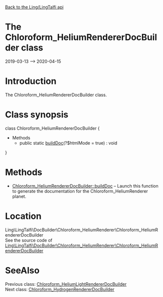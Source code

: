 [Back to the Ling/LingTalfi api](https://github.com/lingtalfi/LingTalfi/blob/master/doc/api/Ling/LingTalfi.md)



The Chloroform_HeliumRendererDocBuilder class
================
2019-03-13 --> 2020-04-15






Introduction
============

The Chloroform_HeliumRendererDocBuilder class.



Class synopsis
==============


class <span class="pl-k">Chloroform_HeliumRendererDocBuilder</span>  {

- Methods
    - public static [buildDoc](https://github.com/lingtalfi/LingTalfi/blob/master/doc/api/Ling/LingTalfi/DocBuilder/Chloroform_HeliumRenderer/Chloroform_HeliumRendererDocBuilder/buildDoc.md)(?$htmlMode = true) : void

}






Methods
==============

- [Chloroform_HeliumRendererDocBuilder::buildDoc](https://github.com/lingtalfi/LingTalfi/blob/master/doc/api/Ling/LingTalfi/DocBuilder/Chloroform_HeliumRenderer/Chloroform_HeliumRendererDocBuilder/buildDoc.md) &ndash; Launch this function to generate the documentation for the Chloroform_HeliumRenderer planet.





Location
=============
Ling\LingTalfi\DocBuilder\Chloroform_HeliumRenderer\Chloroform_HeliumRendererDocBuilder<br>
See the source code of [Ling\LingTalfi\DocBuilder\Chloroform_HeliumRenderer\Chloroform_HeliumRendererDocBuilder](https://github.com/lingtalfi/LingTalfi/blob/master/DocBuilder/Chloroform_HeliumRenderer/Chloroform_HeliumRendererDocBuilder.php)



SeeAlso
==============
Previous class: [Chloroform_HeliumLightRendererDocBuilder](https://github.com/lingtalfi/LingTalfi/blob/master/doc/api/Ling/LingTalfi/DocBuilder/Chloroform_HeliumLightRenderer/Chloroform_HeliumLightRendererDocBuilder.md)<br>Next class: [Chloroform_HydrogenRendererDocBuilder](https://github.com/lingtalfi/LingTalfi/blob/master/doc/api/Ling/LingTalfi/DocBuilder/Chloroform_HydrogenRenderer/Chloroform_HydrogenRendererDocBuilder.md)<br>
